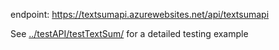 endpoint: https://textsumapi.azurewebsites.net/api/textsumapi

See [../testAPI/testTextSum/](../testAPI/testTextSum) for a detailed testing example 